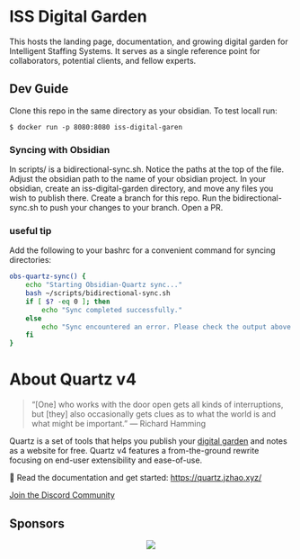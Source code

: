 # ISS Digital Garden
This hosts the landing page, documentation, and growing digital garden for Intelligent Staffing Systems. 
It serves as a single reference point for collaborators, potential clients, and fellow experts. 

## Dev Guide
Clone this repo in the same directory as your obsidian. 
To test locall run:
```
$ docker run -p 8080:8080 iss-digital-garen
```

### Syncing with Obsidian
In scripts/ is a bidirectional-sync.sh.  Notice the paths at the top of the file. 
Adjust the obsidian path to the name of your obsidian project.
In your obsidian, create an iss-digital-garden directory, and move any files you wish to publish there. 
Create a branch for this repo. 
Run the bidirectional-sync.sh to push your changes to your branch.  Open a PR.  

### useful tip
Add the following to your bashrc for a convenient command for syncing directories:
```bash
obs-quartz-sync() {
    echo "Starting Obsidian-Quartz sync..."
    bash ~/scripts/bidirectional-sync.sh
    if [ $? -eq 0 ]; then
        echo "Sync completed successfully."
    else
        echo "Sync encountered an error. Please check the output above."
    fi
}
```


# About Quartz v4

> “[One] who works with the door open gets all kinds of interruptions, but [they] also occasionally gets clues as to what the world is and what might be important.” — Richard Hamming

Quartz is a set of tools that helps you publish your [digital garden](https://jzhao.xyz/posts/networked-thought) and notes as a website for free.
Quartz v4 features a from-the-ground rewrite focusing on end-user extensibility and ease-of-use.

🔗 Read the documentation and get started: https://quartz.jzhao.xyz/

[Join the Discord Community](https://discord.gg/cRFFHYye7t)

## Sponsors

<p align="center">
  <a href="https://github.com/sponsors/jackyzha0">
    <img src="https://cdn.jsdelivr.net/gh/jackyzha0/jackyzha0/sponsorkit/sponsors.svg" />
  </a>
</p>

